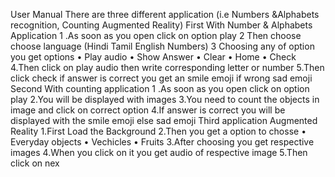 User Manual
There are three different application (i.e Numbers &Alphabets recognition, Counting 
Augmented Reality)
First With Number & Alphabets Application 
1 .As soon as you open click on option play 
2 Then choose choose language (Hindi Tamil English Numbers)
3 Choosing any of option you get options
• Play audio
• Show Answer
• Clear 
• Home
• Check
4.Then click on play audio then write corresponding letter or number
5.Then click check if answer is correct you get an smile emoji if wrong sad emoji
Second With counting application 
1 .As soon as you open click on option play 
 2.You will be displayed with images 
 3.You need to count the objects in image and click on correct option
 4.If answer is correct you will be displayed with the smile emoji else sad emoji
Third application Augmented Reality
1.First Load the Background 
2.Then you get a option to chosse
• Everyday objects
• Vechicles
• Fruits
3.After choosing you get respective images
4.When you click on it you get audio of respective image
5.Then click on nex
